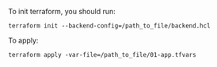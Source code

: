 To init terraform, you should run:

```
terraform init --backend-config=/path_to_file/backend.hcl
```

To apply:

```
terraform apply -var-file=/path_to_file/01-app.tfvars
```